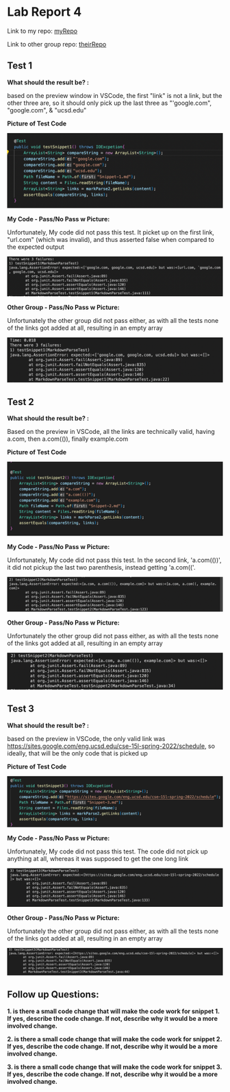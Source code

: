 # Lab Report 4

Link to my repo: [myRepo](https://github.com/CrustaceanKing/markdown-parser)

Link to other group repo: [theirRepo](https://github.com/NuojinliXu/mq`arkdown-parser)

## Test 1

**What should the result be? :**

based on the preview window in VSCode, the first "link" is not a link, but the other three are, so it should only pick up the last three as "'google.com", "google.com", & "ucsd.edu" 

**Picture of Test Code**

![Image](Test-Snippet1.png)

**My Code - Pass/No Pass w Picture:**

Unfortunately, My code did not pass this test. It picket up on the first link, "url.com" (which was invalid), and thus asserted false when compared to the expected output

![Image](Testing-Snippet1.png)

**Other Group - Pass/No Pass w Picture:**

Unfortunately the other group did not pass either, as with all the tests none of the links got added at all, resulting in an empty array

![Image](Their-Test1.png)

## Test 2

**What should the result be? :**

Based on the preview in VSCode, all the links are technically valid, having a.com, then a.com(()), finally example.com

**Picture of Test Code**

![Image](Test-Snippet2.png)

**My Code - Pass/No Pass w Picture:**

Unfortunately, My code did not pass this test. In the second link, 'a.com(())', it did not pickup the last two parenthesis, instead getting 'a.com(('.

![Image](Testing-Snippet2.png)

**Other Group - Pass/No Pass w Picture:**

Unfortunately the other group did not pass either, as with all the tests none of the links got added at all, resulting in an empty array

![Image](Their-Test2.png)

## Test 3

**What should the result be? :**

based on the preview in VSCode, the only valid link was https://sites.google.com/eng.ucsd.edu/cse-15l-spring-2022/schedule, so ideally, that will be the only code that is picked up

**Picture of Test Code**

![Image](Test-Snippet3.png)

**My Code - Pass/No Pass w Picture:**

Unfortunately, My code did not pass this test. The code did not pick up anything at all, whereas it was supposed to get the one long link

![Image](Testing-Snippet3.png)

**Other Group - Pass/No Pass w Picture:**

Unfortunately the other group did not pass either, as with all the tests none of the links got added at all, resulting in an empty array

![Image](Their-Test3.png)

## Follow up Questions:

**1. is there a small code change that will make the code work for snippet 1. If yes, describe the code change. If not, describe why it would be a more involved change.**

**2. is there a small code change that will make the code work for snippet 2. If yes, describe the code change. If not, describe why it would be a more involved change.**

**3. is there a small code change that will make the code work for snippet 3. If yes, describe the code change. If not, describe why it would be a more involved change.**
